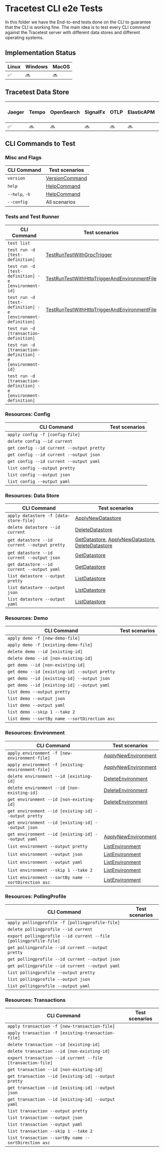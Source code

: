 # Tracetest CLI e2e Tests

In this folder we have the End-to-end tests done on the CLI to guarantee that the CLI is working fine. 
The main idea is to test every CLI command against the Tracetest server with different data stores and different operating systems.

## Implementation Status

| Linux              | Windows | MacOS  |
| ------------------ | ------- | ------ |
| :white_check_mark: | :soon:  | :soon: |

## Tracetest Data Store

| Jaeger             | Tempo  | OpenSearch | SignalFx | OTLP   | ElasticAPM | New Relic | Lightstep | Datadog | AWS X-Ray | Honeycomb |
| ------------------ | ------ | ---------- | -------- | ------ | ---------- | --------- | --------- | ------- | --------- | --------- |
| :white_check_mark: | :soon: | :soon:     | :soon:   | :soon: | :soon:     | :soon:    | :soon:    | :soon:  | :soon:    | :soon:    |

## CLI Commands to Test

### Misc and Flags

| CLI Command    | Test scenarios                                    |
| -------------- | ------------------------------------------------- |
| `version`      | [VersionCommand](./testscenarios/version_test.go) |
| `help`         | [HelpCommand](./testscenarios/help_test.go)       |
| `--help`, `-h` | [HelpCommand](./testscenarios/help_test.go)       |
| `--config`     | All scenarios                                     |

### Tests and Test Runner

| CLI Command                                                        | Test scenarios |
| ------------------------------------------------------------------ | -------------- |
| `test list`                                                        | |
| `test run -d [test-definition]`                                    | [TestRunTestWithGrpcTrigger](./testscenarios/test/run_test_with_grpc_trigger_test.go) |
| `test run -d [test-definition] -e [environment-id]`                | [TestRunTestWithHttpTriggerAndEnvironmentFile](./testscenarios/test/run_test_with_http_trigger_and_environment_file_test.go) |
| `test run -d [test-definition] -e [environment-definition]`        | [TestRunTestWithHttpTriggerAndEnvironmentFile](./testscenarios/test/run_test_with_http_trigger_and_environment_file_test.go) |
| `test run -d [transaction-definition]`                             | |
| `test run -d [transaction-definition] -e [environment-id]`         | |
| `test run -d [transaction-definition] -e [environment-definition]` | |

### Resources: Config

| CLI Command                                           | Test scenarios |
| ----------------------------------------------------- | -------------- |
| `apply config -f [config-file]`                       | |
| `delete config --id current`                          | |
| `get config --id current --output pretty`             | |
| `get config --id current --output json`               | |
| `get config --id current --output yaml`               | |
| `list config --output pretty`                         | |
| `list config --output json`                           | |
| `list config --output yaml`                           | |
### Resources: Data Store

| CLI Command                                              | Test scenarios |
| -------------------------------------------------------- | -------------- |
| `apply datastore -f [data-store-file]`                   | [ApplyNewDatastore](./testscenarios/datastore/apply_new_datastore_test.go) |
| `delete datastore --id current`                          | [DeleteDatastore](./testscenarios/datastore/delete_datastore_test.go) |
| `get datastore --id current --output pretty`             | [GetDatastore](./testscenarios/datastore/get_datastore_test.go), [ApplyNewDatastore](./testscenarios/datastore/apply_new_datastore_test.go), [DeleteDatastore](./testscenarios/datastore/delete_datastore_test.go) |
| `get datastore --id current --output json`               | [GetDatastore](./testscenarios/datastore/get_datastore_test.go) |
| `get datastore --id current --output yaml`               | [GetDatastore](./testscenarios/datastore/get_datastore_test.go) |
| `list datastore --output pretty`                         | [ListDatastore](./testscenarios/datastore/list_datastore_test.go) |
| `list datastore --output json`                           | [ListDatastore](./testscenarios/datastore/list_datastore_test.go) |
| `list datastore --output yaml`                           | [ListDatastore](./testscenarios/datastore/list_datastore_test.go) |

### Resources: Demo

| CLI Command                                          | Test scenarios |
| ---------------------------------------------------- | -------------- |
| `apply demo -f [new-demo-file]`                      | |
| `apply demo -f [existing-demo-file]`                 | |
| `delete demo --id [existing-id]`                     | |
| `delete demo --id [non-existing-id]`                 | |
| `get demo --id [non-existing-id]`                    | |
| `get demo --id [existing-id] --output pretty`        | |
| `get demo --id [existing-id] --output json`          | |
| `get demo --id [existing-id] --output yaml`          | |
| `list demo --output pretty`                          | |
| `list demo --output json`                            | |
| `list demo --output yaml`                            | |
| `list demo --skip 1 --take 2`                        | |
| `list demo --sortBy name --sortDirection asc`        | |

### Resources: Environment

| CLI Command                                                 | Test scenarios |
| ----------------------------------------------------------- | -------------- |
| `apply environment -f [new-environment-file]`               | [ApplyNewEnvironment](./testscenarios/environment/apply_new_environment_test.go) |
| `apply environment -f [existing-environment-file]`          | [ApplyNewEnvironment](./testscenarios/environment/apply_new_environment_test.go) |
| `delete environment --id [existing-id]`                     | [DeleteEnvironment](./testscenarios/environment/delete_environment_test.go) |
| `delete environment --id [non-existing-id]`                 | [DeleteEnvironment](./testscenarios/environment/delete_environment_test.go) |
| `get environment --id [non-existing-id]`                    | [DeleteEnvironment](./testscenarios/environment/delete_environment_test.go) |
| `get environment --id [existing-id] --output pretty`        | |
| `get environment --id [existing-id] --output json`          | |
| `get environment --id [existing-id] --output yaml`          | [ApplyNewEnvironment](./testscenarios/environment/apply_new_environment_test.go) |
| `list environment --output pretty`                          | [ListEnvironment](./testscenarios/environment/list_environments_test.go) |
| `list environment --output json`                            | [ListEnvironment](./testscenarios/environment/list_environments_test.go) |
| `list environment --output yaml`                            | [ListEnvironment](./testscenarios/environment/list_environments_test.go) |
| `list environment --skip 1 --take 2`                        | [ListEnvironment](./testscenarios/environment/list_environments_test.go) |
| `list environment --sortBy name --sortDirection asc`        | [ListEnvironment](./testscenarios/environment/list_environments_test.go) |

### Resources: PollingProfile

| CLI Command                                                           | Test scenarios |
| --------------------------------------------------------------------- | -------------- |
| `apply pollingprofile -f [pollingprofile-file]`                       | |
| `delete pollingprofile --id current`                                  | |
| `export pollingprofile --id current --file [pollingprofile-file]`     | |
| `get pollingprofile --id current --output pretty`                     | |
| `get pollingprofile --id current --output json`                       | |
| `get pollingprofile --id current --output yaml`                       | |
| `list pollingprofile --output pretty`                                 | |
| `list pollingprofile --output json`                                   | |
| `list pollingprofile --output yaml`                                   | |

### Resources: Transactions

| CLI Command                                                 | Test scenarios |
| ----------------------------------------------------------- | -------------- |
| `apply transaction -f [new-transaction-file]`               | |
| `apply transaction -f [existing-transaction-file]`          | |
| `delete transaction --id [existing-id]`                     | |
| `delete transaction --id [non-existing-id]`                 | |
| `export transaction --id current --file [transaction-file]` | |
| `get transaction --id [non-existing-id]`                    | |
| `get transaction --id [existing-id] --output pretty`        | |
| `get transaction --id [existing-id] --output json`          | |
| `get transaction --id [existing-id] --output yaml`          | |
| `list transaction --output pretty`                          | |
| `list transaction --output json`                            | |
| `list transaction --output yaml`                            | |
| `list transaction --skip 1 --take 2`                        | |
| `list transaction --sortBy name --sortDirection asc`        | |
